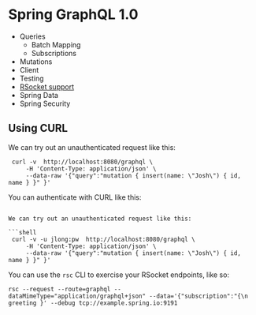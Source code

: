 # Spring GraphQL 1.0 

* Queries 
  * Batch Mapping
  * Subscriptions
* Mutations
* Client
* Testing
* [RSocket support](https://spring.io/blog/2022/04/20/spring-for-graphql-1-0-rc1-released)
* Spring Data 
* Spring Security 

## Using CURL 


We can try out an unauthenticated request like this:

```shell 
 curl -v  http://localhost:8080/graphql \
     -H 'Content-Type: application/json' \
     --data-raw '{"query":"mutation { insert(name: \"Josh\") { id, name } }" }'
```
You can authenticate with CURL like this: 

```shell 

We can try out an unauthenticated request like this: 

```shell 
 curl -v -u jlong:pw  http://localhost:8080/graphql \
     -H 'Content-Type: application/json' \
     --data-raw '{"query":"mutation { insert(name: \"Josh\") { id, name } }" }'

``` 


You can use the `rsc` CLI to exercise your RSocket endpoints, like so: 

```shell 
rsc --request --route=graphql --dataMimeType="application/graphql+json" --data='{"subscription":"{\n  greeting }' --debug tcp://example.spring.io:9191
```